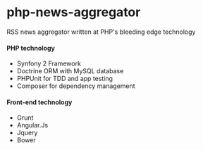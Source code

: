 php-news-aggregator
========================

RSS news aggregator written at PHP's bleeding edge technology

#### PHP technology
- Synfony 2 Framework
- Doctrine ORM with MySQL database
- PHPUnit for TDD and app testing
- Composer for dependency management

#### Front-end technology
- Grunt
- Angular.Js
- Jquery
- Bower
